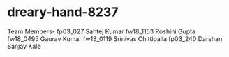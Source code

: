 # dreary-hand-8237
Team Members-
fp03_027 Sahtej Kumar
fw18_1153 Roshini Gupta
fw18_0495 Gaurav Kumar
fw18_0119 Srinivas Chittipalla
fp03_240 Darshan Sanjay Kale
